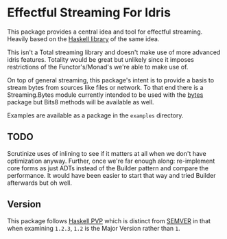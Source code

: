 Effectful Streaming For Idris
=====

This package provides a central idea and tool for effectful streaming. Heavily based on the [Haskell library](https://hackage.haskell.org/package/streaming) of the same idea.

This isn't a Total streaming library and doesn't make use of more advanced idris features. Totality would be great but unlikely since it imposes restrictions of the Functor's/Monad's we're able to make use of.

On top of general streaming, this package's intent is to provide a basis to stream bytes from sources like files or network. To that end there is a Streaming.Bytes module currently intended to be used with the [bytes](https://github.com/MarcelineVQ/idris2-bytes) package but Bits8 methods will be available as well.

Examples are available as a package in the `examples` directory.

TODO
----
Scrutinize uses of inlining to see if it matters at all when we don't have optimization anyway. Further, once we're far enough along: re-implement core forms as just ADTs instead of the Builder pattern and compare the performance. It would have been easier to start that way and tried Builder afterwards but oh well.

Version
-------

This package follows [Haskell PVP](https://pvp.haskell.org/) which is distinct from [SEMVER](https://semver.org/) in that when examining `1.2.3`, `1.2`  is the Major Version rather than `1`.
